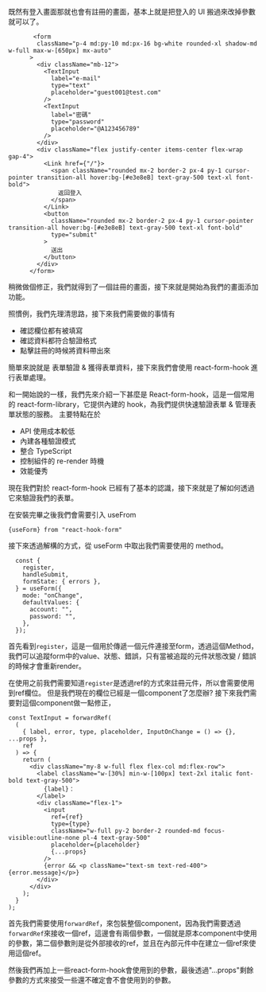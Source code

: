 既然有登入畫面那就也會有註冊的畫面，基本上就是把登入的 UI 搬過來改掉參數就可以了。

```
       <form
        className="p-4 md:py-10 md:px-16 bg-white rounded-xl shadow-md w-full max-w-[650px] mx-auto"
      >
        <div className="mb-12">
          <TextInput
            label="e-mail"
            type="text"
            placeholder="guest001@test.com"
          />
          <TextInput
            label="密碼"
            type="password"
            placeholder="@A123456789"
          />
        </div>
        <div className="flex justify-center items-center flex-wrap gap-4">
          <Link href={"/"}>
            <span className="rounded mx-2 border-2 px-4 py-1 cursor-pointer transition-all hover:bg-[#e3e8eB] text-gray-500 text-xl font-bold">
              返回登入
            </span>
          </Link>
          <button
            className="rounded mx-2 border-2 px-4 py-1 cursor-pointer transition-all hover:bg-[#e3e8eB] text-gray-500 text-xl font-bold"
            type="submit"
          >
            送出
          </button>
        </div>
      </form>
```

稍微做個修正，我們就得到了一個註冊的畫面，接下來就是開始為我們的畫面添加功能。

照慣例，我們先理清思路，接下來我們需要做的事情有

-   確認欄位都有被填寫
-   確認資料都符合驗證格式
-   點擊註冊的時候將資料帶出來

簡單來說就是 表單驗證 & 獲得表單資料，接下來我們會使用 react-form-hook 進行表單處理。

和一開始說的一樣，我們先來介紹一下甚麼是 React-form-hook，這是一個常用的 react-form-library，它提供內建的 hook，為我們提供快速驗證表單 & 管理表單狀態的服務。
主要特點在於

-   API 使用成本較低
-   內建各種驗證模式
-   整合 TypeScript
-   控制組件的 re-render 時機
-   效能優秀

現在我們對於 react-form-hook 已經有了基本的認識，接下來就是了解如何透過它來驗證我們的表單。

在安裝完畢之後我們會需要引入 useFrom

```
{useForm} from "react-hook-form"
```

接下來透過解構的方式，從 useForm 中取出我們需要使用的 method。

```
  const {
    register,
    handleSubmit,
    formState: { errors },
  } = useForm({
    mode: "onChange",
    defaultValues: {
      account: "",
      password: "",
    },
  });
```

首先看到```register```，這是一個用於傳遞一個元件連接至form，透過這個Method，我們可以追蹤form中的value、狀態、錯誤，只有當被追蹤的元件狀態改變 / 錯誤的時候才會重新render。

在使用之前我們需要知道```register```是透過ref的方式來註冊元件，所以會需要使用到ref欄位。
但是我們現在的欄位已經是一個component了怎麼辦? 接下來我們需要對這個component做一點修正，

```
const TextInput = forwardRef(
  (
    { label, error, type, placeholder, InputOnChange = () => {}, ...props },
    ref
  ) => {
    return (
      <div className="my-8 w-full flex flex-col md:flex-row">
        <label className="w-[30%] min-w-[100px] text-2xl italic font-bold text-gray-500">
          {label}：
        </label>
        <div className="flex-1">
          <input
            ref={ref}
            type={type}
            className="w-full py-2 border-2 rounded-md focus-visible:outline-none pl-4 text-gray-500"
            placeholder={placeholder}
            {...props}
          />
          {error && <p className="text-sm text-red-400">{error.message}</p>}
        </div>
      </div>
    );
  }
);
```

首先我們需要使用```forwardRef```，來包裝整個component，因為我們需要透過```forwardRef```來接收一個ref，這邊會有兩個參數，一個就是原本component中使用的參數，第二個參數則是從外部接收的ref，並且在內部元件中在建立一個ref來使用這個ref。

然後我們再加上一些react-form-hook會使用到的參數，最後透過"...props"剩餘參數的方式來接受一些還不確定會不會使用到的參數。




